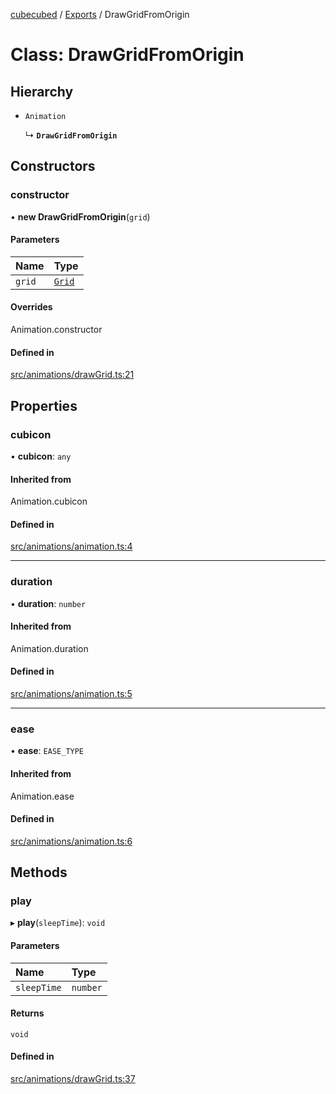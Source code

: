 [cubecubed](/wiki/README.md) / [Exports](/wiki/modules.md) / DrawGridFromOrigin

# Class: DrawGridFromOrigin

## Hierarchy

- `Animation`

  ↳ **`DrawGridFromOrigin`**

## Constructors

### constructor

• **new DrawGridFromOrigin**(`grid`)

#### Parameters

| Name | Type |
| :------ | :------ |
| `grid` | [`Grid`](/wiki/classes/Grid.md) |

#### Overrides

Animation.constructor

#### Defined in

[src/animations/drawGrid.ts:21](https://github.com/imaphatduc/cubecubed/blob/26131ac/src/animations/drawGrid.ts#L21)

## Properties

### cubicon

• **cubicon**: `any`

#### Inherited from

Animation.cubicon

#### Defined in

[src/animations/animation.ts:4](https://github.com/imaphatduc/cubecubed/blob/26131ac/src/animations/animation.ts#L4)

___

### duration

• **duration**: `number`

#### Inherited from

Animation.duration

#### Defined in

[src/animations/animation.ts:5](https://github.com/imaphatduc/cubecubed/blob/26131ac/src/animations/animation.ts#L5)

___

### ease

• **ease**: `EASE_TYPE`

#### Inherited from

Animation.ease

#### Defined in

[src/animations/animation.ts:6](https://github.com/imaphatduc/cubecubed/blob/26131ac/src/animations/animation.ts#L6)

## Methods

### play

▸ **play**(`sleepTime`): `void`

#### Parameters

| Name | Type |
| :------ | :------ |
| `sleepTime` | `number` |

#### Returns

`void`

#### Defined in

[src/animations/drawGrid.ts:37](https://github.com/imaphatduc/cubecubed/blob/26131ac/src/animations/drawGrid.ts#L37)
